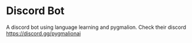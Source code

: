 # Discord Bot
 A discord bot using language learning and pygmalion. Check their discord https://discord.gg/pygmalionai
